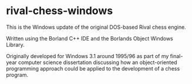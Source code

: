 rival-chess-windows
===================

This is the Windows update of the original DOS-based Rival chess engine.

Written using the Borland C++ IDE and the Borlands Object Windows Library.

Originally developed for Windows 3.1 around 1995/96 as part of my final-year computer science dissertation discussing how an object-oriented programming approach could be applied to the development of a chess program.
